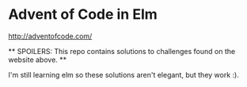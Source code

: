 Advent of Code in Elm
=====================

http://adventofcode.com/

** SPOILERS: This repo contains solutions to challenges found on the website above. **

I'm still learning elm so these solutions aren't elegant, but they work :).
